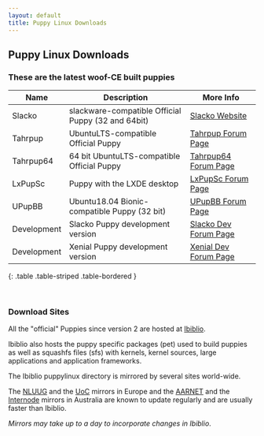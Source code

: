 ```yaml
---
layout: default
title: Puppy Linux Downloads
---
```

## Puppy Linux Downloads

### These are the latest woof-CE built puppies

|  Name          |       Description                                | More Info                  |
|----------------|--------------------------------------------------|----------------------------|
|Slacko          |slackware-compatible Official Puppy (32 and 64bit)|[Slacko Website][sla]       |
|Tahrpup         |UbuntuLTS-compatible Official Puppy               |[Tahrpup Forum Page][t32]   |
|Tahrpup64       |64 bit UbuntuLTS-compatible Official Puppy        |[Tahrpup64 Forum Page][t64] |
|LxPupSc         |Puppy with the LXDE desktop                       |[LxPupSc Forum Page][lxp]   |
|UPupBB          |Ubuntu18.04 Bionic-compatible Puppy (32 bit)      |[UPupBB Forum Page][ubp] |
|Development     |Slacko Puppy development version                 |[Slacko Dev Forum Page][sde]|
|Development     |Xenial Puppy development version                 |[Xenial Dev Forum Page][xen]|
{: .table .table-striped .table-bordered }

[sla]: http://slacko.eezy.xyz
[t32]: http://murga-linux.com/puppy/viewtopic.php?t=96178
[t64]: http://murga-linux.com/puppy/viewtopic.php?t=96748
[lxp]: http://murga-linux.com/puppy/viewtopic.php?t=101527
[sde]: http://murga-linux.com/puppy/viewtopic.php?t=108017
[xen]: http://murga-linux.com/puppy/viewtopic.php?t=106479
[ubp]: http://murga-linux.com/puppy/viewtopic.php?t=113244

<br/>

### Download Sites

All the "official" Puppies since version 2 are hosted at [Ibiblio](http://distro.ibiblio.org/puppylinux/).

Ibiblio also hosts the puppy specific packages (pet) used to build puppies as 
well as squashfs files (sfs) with kernels, kernel sources, large applications 
and application frameworks.

The Ibiblio puppylinux directory is mirrored by several sites world-wide.

The [NLUUG](http://ftp.nluug.nl/ftp/pub/os/Linux/distr/puppylinux/) and the 
[UoC](http://ftp.cc.uoc.gr/mirrors/linux/puppylinux/) mirrors in Europe and 
the [AARNET](http://mirror.aarnet.edu.au/pub/puppylinux/) and the 
[Internode](http://mirror.internode.on.net/pub/puppylinux/) mirrors in 
Australia are known to update regularly and are usually faster than Ibiblio.

_Mirrors may take up to a day to incorporate changes in Ibiblio_.
